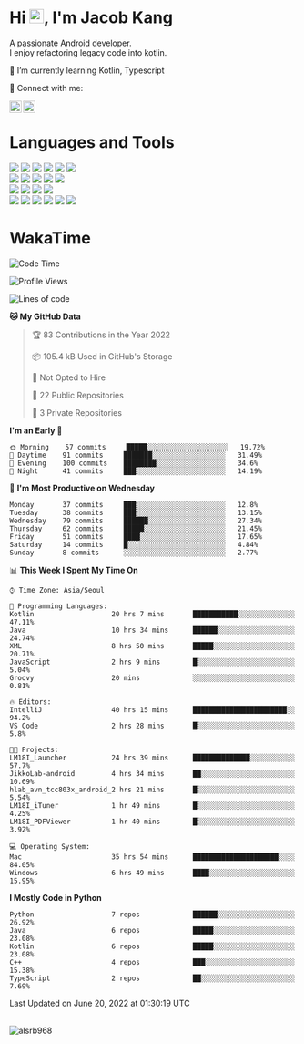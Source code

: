 # Hi <img src="https://media.giphy.com/media/hvRJCLFzcasrR4ia7z/giphy.gif" width="25px">, I'm Jacob Kang
A passionate Android developer.
</br>
I enjoy refactoring legacy code into kotlin.

🌱 I’m currently learning Kotlin, Typescript

🤝 Connect with me:

<a href="https://www.linkedin.com/in/minkyu-kang-b7477b1b2/"><img align="left" src="https://raw.githubusercontent.com/yushi1007/yushi1007/main/images/linkedin.svg" alt="Minkyu Kang | LinkedIn" width="21px"/></a>
<a href="https://www.instagram.com/_jacob_kang/"><img align="left" src="https://raw.githubusercontent.com/yushi1007/yushi1007/main/images/instagram.svg" alt="Jacob Kang | Instagram" width="21px"/></a>

</br>

# Languages and Tools

<div align="left">
<img src="https://img.shields.io/badge/java-007396?logo=java&logoColor=white"/>
<img src="https://img.shields.io/badge/kotlin-7F52FF?logo=kotlin&logoColor=white"/>
<img src="https://img.shields.io/badge/python-3776AB?logo=python&logoColor=white"/>
<img src="https://img.shields.io/badge/bash shell-4EAA25?logo=gnubash&logoColor=white"/>
<img src="https://img.shields.io/badge/c-A8B9CC?logo=c&logoColor=white"/>
<img src="https://img.shields.io/badge/c++-00599C?logo=c%2b%2b&logoColor=white"/>
</div>
<div align="left">
<img src="https://img.shields.io/badge/git-F05032?logo=git&logoColor=white"/>
<img src="https://img.shields.io/badge/github-181717?logo=github&logoColor=white"/>
<img src="https://img.shields.io/badge/mysql-4479A1?logo=mysql&logoColor=white"/>
<img src="https://img.shields.io/badge/sqlite-003B57?logo=sqlite&logoColor=white"/>
<img src="https://img.shields.io/badge/amazon AWS-232F3E?logo=amazonaws&logoColor=white"/>
</div>
<div align="left">
<img src="https://img.shields.io/badge/android-3DDC84?logo=android&logoColor=white"/>
<img src="https://img.shields.io/badge/linux-FCC624?logo=linux&logoColor=white"/>
<img src="https://img.shields.io/badge/flask-000000?logo=flask&logoColor=white"/>
<img src="https://img.shields.io/badge/arduino-00979D?logo=arduino&logoColor=white"/>
</div>
<div align="left">
<img src="https://img.shields.io/badge/slack-4A154B?logo=slack&logoColor=white"/>
<img src="https://img.shields.io/badge/notion-000000?logo=notion&logoColor=white"/>
<img src="https://img.shields.io/badge/jira-0052CC?logo=jira&logoColor=white"/>
<img src="https://img.shields.io/badge/postman-FF6C37?logo=postman&logoColor=white"/>
<img src="https://img.shields.io/badge/intellij-000000?logo=intellijidea&logoColor=white"/>
<img src="https://img.shields.io/badge/pycharm-000000?logo=pycharm&logoColor=white"/>
</div>

# WakaTime

<!--START_SECTION:waka-->
![Code Time](http://img.shields.io/badge/Code%20Time-0%20secs-blue)

![Profile Views](http://img.shields.io/badge/Profile%20Views-6-blue)

![Lines of code](https://img.shields.io/badge/From%20Hello%20World%20I%27ve%20Written-108%20Thousand%20lines%20of%20code-blue)

**🐱 My GitHub Data** 

> 🏆 83 Contributions in the Year 2022
 > 
> 📦 105.4 kB Used in GitHub's Storage 
 > 
> 🚫 Not Opted to Hire
 > 
> 📜 22 Public Repositories 
 > 
> 🔑 3 Private Repositories  
 > 
**I'm an Early 🐤** 

```text
🌞 Morning    57 commits     █████░░░░░░░░░░░░░░░░░░░░   19.72% 
🌆 Daytime    91 commits     ███████░░░░░░░░░░░░░░░░░░   31.49% 
🌃 Evening    100 commits    ████████░░░░░░░░░░░░░░░░░   34.6% 
🌙 Night      41 commits     ███░░░░░░░░░░░░░░░░░░░░░░   14.19%

```
📅 **I'm Most Productive on Wednesday** 

```text
Monday       37 commits     ███░░░░░░░░░░░░░░░░░░░░░░   12.8% 
Tuesday      38 commits     ███░░░░░░░░░░░░░░░░░░░░░░   13.15% 
Wednesday    79 commits     ██████░░░░░░░░░░░░░░░░░░░   27.34% 
Thursday     62 commits     █████░░░░░░░░░░░░░░░░░░░░   21.45% 
Friday       51 commits     ████░░░░░░░░░░░░░░░░░░░░░   17.65% 
Saturday     14 commits     █░░░░░░░░░░░░░░░░░░░░░░░░   4.84% 
Sunday       8 commits      ░░░░░░░░░░░░░░░░░░░░░░░░░   2.77%

```


📊 **This Week I Spent My Time On** 

```text
⌚︎ Time Zone: Asia/Seoul

💬 Programming Languages: 
Kotlin                   20 hrs 7 mins       ███████████░░░░░░░░░░░░░░   47.11% 
Java                     10 hrs 34 mins      ██████░░░░░░░░░░░░░░░░░░░   24.74% 
XML                      8 hrs 50 mins       █████░░░░░░░░░░░░░░░░░░░░   20.71% 
JavaScript               2 hrs 9 mins        █░░░░░░░░░░░░░░░░░░░░░░░░   5.04% 
Groovy                   20 mins             ░░░░░░░░░░░░░░░░░░░░░░░░░   0.81%

🔥 Editors: 
IntelliJ                 40 hrs 15 mins      ███████████████████████░░   94.2% 
VS Code                  2 hrs 28 mins       █░░░░░░░░░░░░░░░░░░░░░░░░   5.8%

🐱‍💻 Projects: 
LM18I_Launcher           24 hrs 39 mins      ██████████████░░░░░░░░░░░   57.7% 
JikkoLab-android         4 hrs 34 mins       ██░░░░░░░░░░░░░░░░░░░░░░░   10.69% 
hlab_avn_tcc803x_android_2 hrs 21 mins       █░░░░░░░░░░░░░░░░░░░░░░░░   5.54% 
LM18I_iTuner             1 hr 49 mins        █░░░░░░░░░░░░░░░░░░░░░░░░   4.25% 
LM18I_PDFViewer          1 hr 40 mins        █░░░░░░░░░░░░░░░░░░░░░░░░   3.92%

💻 Operating System: 
Mac                      35 hrs 54 mins      █████████████████████░░░░   84.05% 
Windows                  6 hrs 49 mins       ████░░░░░░░░░░░░░░░░░░░░░   15.95%

```

**I Mostly Code in Python** 

```text
Python                   7 repos             ██████░░░░░░░░░░░░░░░░░░░   26.92% 
Java                     6 repos             █████░░░░░░░░░░░░░░░░░░░░   23.08% 
Kotlin                   6 repos             █████░░░░░░░░░░░░░░░░░░░░   23.08% 
C++                      4 repos             ███░░░░░░░░░░░░░░░░░░░░░░   15.38% 
TypeScript               2 repos             ██░░░░░░░░░░░░░░░░░░░░░░░   7.69%

```



 Last Updated on June 20, 2022 at 01:30:19 UTC
<!--END_SECTION:waka-->

</br>

<div align="left">
<img align="left" src="https://github-readme-stats.vercel.app/api/top-langs?username=alsrb968&show_icons=true&locale=en&layout=compact&theme=dark" alt="alsrb968" />
</div>
